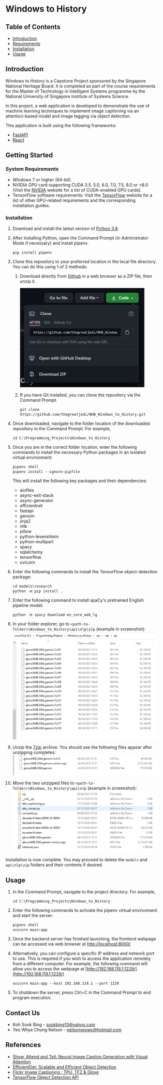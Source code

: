 # Windows to History

## Table of Contents
* [Introduction](#introduction)
* [Requirements](#requirements)
* [Installation](#installation)
* [Usage](#usage)

## Introduction
Windows to History is a Capstone Project sponsored by the Singapore
National Heritage Board. It is completed as part of the course
requirements for the Master of Technology in Intelligent Systems
programme by the National University of Singapore Institute of Systems
Science.

In this project, a web application is developed to demonstrate the use
of machine learning techniques to implement image captioning via an
attention-based model and image tagging via object detection. 

This application is built using the following frameworks:
* [FastAPI](https://fastapi.tiangolo.com)
* [React](https://reactjs.org)

## Getting Started
### System Requirements
* Windows 7 or higher (64-bit).
* NVIDIA GPU card supporting CUDA 3.5, 5.0, 6.0, 7.0, 7.5, 8.0 or >8.0
  (Visit the [NVIDIA](https://developer.nvidia.com/cuda-gpus) website
  for a list of CUDA-enabled GPU cards).
* TensorFlow software requirements: Visit the
  [TensorFlow](https://www.tensorflow.org/install/gpu#software_requirements)
  website for a list of other GPU-related requirements and the
  corresponding installation guides.

### Installation
1. Download and install the latest version of 
   [Python 3.8](https://www.python.org/downloads).
2. After installing Python, open the Command Prompt (in Administrator
   Mode if necessary) and install pipenv.
   
       pip install pipenv
3. Clone this repository to your preferred location in the local file
   directory. You can do this using 1 of 2 methods:
   1. Download directly from
      [Github](https://github.com/thegreatjedi/NHB_Windows_to_History)
      in a web browser as a ZIP file, then unzip it.

      ![screenshot1.png](readme_images/screenshot1.png)
   2. If you have Git installed, you can clone the repository via the
      Command Prompt.
      
          git clone https://github.com/thegreatjedi/NHB_Windows_to_History.git
4. Once downloaded, navigate to the folder location of the downloaded
   repository in the Command Prompt. For example,
      
       cd C:\Programming_Projects\Windows_to_History
5. Once you are in the correct folder location, enter the following
   commands to install the necessary Python packages in an isolated
   virtual environment:
      
       pipenv shell
       pipenv install --ignore-pipfile
   This will install the following key packages and their dependencies:
   * aiofiles
   * async-exit-stack
   * async-generator
   * efficientnet
   * fastapi
   * gensim
   * jinja2
   * nltk
   * pillow
   * python-levenshtein
   * python-multipart
   * spacy
   * sqlalchemy
   * tensorflow
   * uvicorn
6. Enter the following commands to install the TensorFlow
   object-detection package:
   
       cd models\research
       python -m pip install .
7. Enter the following command to install spaCy's pretrained English pipeline
   model:
   
       python -m spacy download en_core_web_lg
8. In your folder explorer, go to
   `<path-to-folder>\Windows_to_History\api\nlp\zip` (example in
   screenshot):
   ![screenshot2.png](readme_images/screenshot2.png)
9. Unzip the [7zip](https://www.7-zip.org/download.html) archive. You
   should see the following files appear after unzipping completes:
   ![screenshot3.png](readme_images/screenshot3.png)
10. Move the two unzipped files to
   `<path-to-folder>\Windows_to_History\api\nlp` (example in
   screenshot):
   ![img.png](readme_images/screenshot4.png)
   
Installation is now complete. You may proceed to delete the `models` and
`api\nlp\zip` folders and their contents if desired.
   
## Usage
1. In the Command Prompt, navigate to the project directory. For
   example,
      
       cd C:\Programming_Projects\Windows_to_History
2. Enter the following commands to activate the pipenv virtual
   environment and start the server:
   
       pipenv shell
       uvicorn main:app
3. Once the backend server has finished launching, the frontend webpage
   can be accessed via web browser at
   [http://localhost:8000/](http://localhost:8000/)
4. Alternatively, you can configure a specific IP address and network
   port to use. This is required if you wish to access the application
   remotely from a different computer. For example, the following
   command will allow you to access the webpage at
   [http://192.168.119.1:1229/](http://192.168.119.1:1229/)
   
       uvicorn main:app --host 192.168.119.1 --port 1229
5. To shutdown the server, press Ctrl+C in the Command Prompt to end
   program execution.
   
## Contact Us
* Koh Sook Bing - [sookbing13@yahoo.com](mailto:sookbing13@yahoo.com?subject=NHB%20Capstone%20Project)
* Yeo Whye Chung Nelson - [nelsonyeowc@hotmail.com](mailto:nelsonyeowc@hotmail.com?subject=NHB%20Capstone%20Project)

## References
* [Show, Attend and Tell: Neural Image Caption Generation with Visual Attention](https://arxiv.org/pdf/1502.03044.pdf)
* [EfficientDet: Scalable and Efficient Object Detection](https://arxiv.org/pdf/1911.09070.pdf)
* [Flickr Image Captioning : TPU, TF2 & Glove](https://www.kaggle.com/ratthachat/flickr-image-captioning-tpu-tf2-glove)
* [TensorFlow Object Detection API](https://github.com/tensorflow/models/tree/master/research/object_detection)
